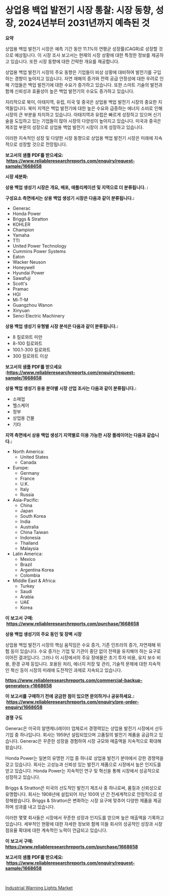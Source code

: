 <p><h1>상업용 백업 발전기 시장 통찰: 시장 동향, 성장, 2024년부터 2031년까지 예측된 것</h1></p><p><strong>요약</strong></p>
<p><p>상업용 백업 발전기 시장은 예측 기간 동안 11.1%의 연평균 성장률(CAGR)로 성장할 것으로 예상됩니다. 이 시장 조사 보고서는 현재의 시장 상황에 대한 특정한 정보를 제공하고 있습니다. 또한 시장 동향에 대한 간략한 개요를 제공합니다.</p><p>상업용 백업 발전기 시장의 주요 동향은 기업들이 비상 상황에 대비하여 발전기를 구입하는 경향이 높아지고 있습니다. 자연 재해의 증가와 전력 공급 안정성에 대한 우려로 인해 기업들은 백업 발전기에 대한 수요가 증가하고 있습니다. 또한 스마트 기술의 발전과 함께 신뢰성과 효율성이 높은 백업 발전기의 수요도 증가하고 있습니다.</p><p>지리적으로 북미, 아태지역, 유럽, 미국 및 중국은 상업용 백업 발전기 시장의 중요한 지역들입니다. 북미 지역은 백업 발전기에 대한 높은 수요와 급증하는 에너지 소비로 인해 시장의 큰 부분을 차지하고 있습니다. 아태지역과 유럽은 빠르게 성장하고 있으며 신기술을 도입하고 있는 기업들이 많아 시장의 다양성이 높아지고 있습니다. 미국과 중국은 제조업 부문의 성장으로 상업용 백업 발전기 시장이 크게 성장하고 있습니다.</p><p>이러한 지속적인 성장 및 다양한 시장 동향으로 상업용 백업 발전기 시장은 미래에 지속적으로 성장할 것으로 전망됩니다.</p></p>
<p><strong>보고서의 샘플 PDF를 받으세요: &nbsp;<a href="https://www.reliableresearchreports.com/enquiry/request-sample/1668658">https://www.reliableresearchreports.com/enquiry/request-sample/1668658</a></strong></p>
<p><strong>시장 세분화:</strong></p>
<p><strong> 상용 백업 생성기 시장은 개요, 배포, 애플리케이션 및 지역으로 더 분류됩니다. :</strong></p>
<p><strong>구성요소 측면에서는 상용 백업 생성기 시장은 다음과 같이 분류됩니다.:</strong></p>
<p><ul><li>Generac</li><li>Honda Power</li><li>Briggs & Stratton</li><li>KOHLER</li><li>Champion</li><li>Yamaha</li><li>TTI</li><li>United Power Technology</li><li>Cummins Power Systems</li><li>Eaton</li><li>Wacker Neuson</li><li>Honeywell</li><li>Hyundai Power</li><li>Sawafuji</li><li>Scott's</li><li>Pramac</li><li>HGI</li><li>Mi-T-M</li><li>Guangzhou Wanon</li><li>Xinyuan</li><li>Senci Electric Machinery</li></ul></p>
<p><strong> 상용 백업 생성기 유형별 시장 분석은 다음과 같이 분류됩니다.:</strong></p>
<p><ul><li>8 킬로와트 미만</li><li>8-100 킬로와트</li><li>100.1-300 킬로와트</li><li>300 킬로와트 이상</li></ul></p>
<p><strong>보고서의 샘플 PDF를 받으세요 :<a href="https://www.reliableresearchreports.com/enquiry/request-sample/1668658">https://www.reliableresearchreports.com/enquiry/request-sample/1668658</a></strong></p>
<p><strong> 상용 백업 생성기 응용 분야별 시장 산업 조사는 다음과 같이 분류됩니다.:</strong></p>
<p><ul><li>소매업</li><li>헬스케어</li><li>정부</li><li>상업용 건물</li><li>기타</li></ul></p>
<p><strong>지역 측면에서 상용 백업 생성기 지역별로 이용 가능한 시장 플레이어는 다음과 같습니다.:</strong></p>
<p><ul>
    <li>
        North America:
        <ul>
            <li>United States</li>
            <li>Canada</li>
        </ul>
    </li>
    <li>
        Europe:
        <ul>
            <li>Germany</li>
            <li>France</li>
            <li>U.K.</li>
            <li>Italy</li>
            <li>Russia</li>
        </ul>
    </li>
    <li>
        Asia-Pacific:
        <ul>
            <li>China</li>
            <li>Japan</li>
            <li>South Korea</li>
            <li>India</li>
            <li>Australia</li>
            <li>China Taiwan</li>
            <li>Indonesia</li>
            <li>Thailand</li>
            <li>Malaysia</li>
        </ul>
    </li>
    <li>
        Latin America:
        <ul>
            <li>Mexico</li>
            <li>Brazil</li>
            <li>Argentina Korea</li>
            <li>Colombia</li>
        </ul>
    </li>
    <li>
        Middle East & Africa:
        <ul>
            <li>Turkey</li>
            <li>Saudi</li>
            <li>Arabia</li>
            <li>UAE</li>
            <li>Korea</li>
        </ul>
    </li>
    </ul></p>
<p><strong>이 보고서 구매: &nbsp;<a href="https://www.reliableresearchreports.com/purchase/1668658">https://www.reliableresearchreports.com/purchase/1668658</a></strong></p>
<p><strong>상용 백업 생성기의 주요 동인 및 장벽 시장</strong></p>
<p><p>상업용 백업 발전기 시장의 핵심 움직임은 수요 증가, 기존 인프라의 증가, 자연재해 위험 등이 있습니다. 수요 증가는 기업 및 기관이 중단 없이 전력을 유지해야 하는 요구로 이어진 결과입니다. 그러나 이 시장에서의 주요 장애물은 초기 투자 비용, 유지 보수 비용, 환경 규제 등입니다. 포용된 처리, 에너지 저장 및 관리, 기술적 문제에 대한 지속적인 혁신 등이 시장의 미래에 도전적인 과제로 지속되고 있습니다.</p></p>
<p><strong><a href="https://www.reliableresearchreports.com/commercial-backup-generators-r1668658">https://www.reliableresearchreports.com/commercial-backup-generators-r1668658</a></strong></p>
<p><strong>이 보고서를 구매하기 전에 궁금한 점이 있으면 문의하거나 공유하세요.: &nbsp;<a href="https://www.reliableresearchreports.com/enquiry/pre-order-enquiry/1668658">https://www.reliableresearchreports.com/enquiry/pre-order-enquiry/1668658</a></strong></p>
<p><strong>경쟁 구도</strong></p>
<p><p>Generac은 미국의 알엔제너레이터 업체로서 경쟁력있는 상업용 발전기 시장에서 선두 기업 중 하나입니다. 회사는 1959년 설립되었으며 고품질의 발전기 제품을 공급하고 있습니다. Generac은 꾸준한 성장을 경험하여 시장 규모와 매출액을 지속적으로 확대해왔습니다. </p><p>Honda Power는 일본의 유명한 기업 중 하나로 상업용 발전기 분야에서 강한 경쟁력을 갖고 있습니다. 회사는 고성능과 신뢰성 있는 발전기 제품으로 시장에서 높은 인지도를 얻고 있습니다. Honda Power는 지속적인 연구 및 혁신을 통해 시장에서 성공적으로 성장하고 있습니다.</p><p>Briggs & Stratton은 미국의 선도적인 발전기 제조사 중 하나로써, 품질과 신뢰성으로 유명합니다. 회사는 1908년에 설립되어 지난 100여 년 간 전세계적으로 안정적으로 성장해왔습니다. Briggs & Stratton은 변화하는 시장 요구에 맞추어 다양한 제품을 제공하며 성과를 내고 있습니다.</p><p>이러한 몇몇 회사들은 시장에서 꾸준한 성장과 인지도를 얻으며 높은 매출액을 기록하고 있습니다. 세부적인 현황에 대한 자세한 정보와 함께 이들 회사의 성공적인 성장과 시장 점유율 확대에 대한 계속적인 노력이 언급되고 있습니다.</p></p>
<p><strong>이 보고서 구매: &nbsp; <a href="https://www.reliableresearchreports.com/purchase/1668658">https://www.reliableresearchreports.com/purchase/1668658</a></strong></p>
<p><strong>보고서의 샘플 PDF를 받으세요: &nbsp;<a href="https://www.reliableresearchreports.com/enquiry/request-sample/1668658">https://www.reliableresearchreports.com/enquiry/request-sample/1668658</a></strong><strong></strong></p>
<p>&nbsp;</p>
<p><p><a href="https://sudsy-motorcycle-bbc.notion.site/Industrial-Warning-Lights-Market-Exploring-Market-Share-Market-Trends-and-Future-Growth-4e9ea3fd0a8f42ae85ca8dc69d3682b2">Industrial Warning Lights Market</a></p></p>